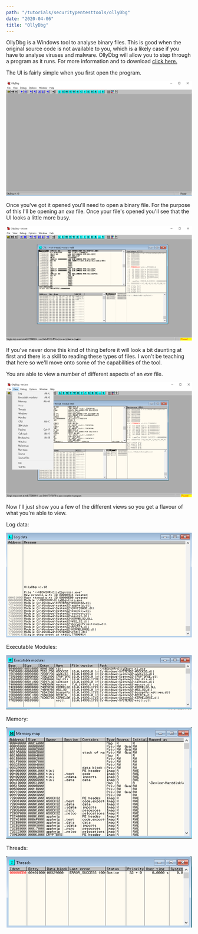 ```yaml
---
path: "/tutorials/securitypentesttools/ollyDbg"
date: "2020-04-06"
title: "OllyDbg"
---
```


OllyDbg is a Windows tool to analyse binary files. This is good when the original source code is not available to you, which is a likely case if you have to analyse viruses and malware. OllyDbg will allow you to step through a program as it runs. For more information and to download <a className="nav-link mx-5 text-left" href="http://ollydbg.de/" target="_blank" rel="noopener noreferrer">click here.</a>

The UI is fairly simple when you first open the program.

![OllyDbg 1](./ollyDbg/ollyDbg1.png)

Once you've got it opened you'll need to open a binary file. For the purpose of this I'll be opening an *exe* file. Once your file's opened you'll see that the UI looks a little more busy.

![OllyDbg 2](./ollyDbg/ollyDbg2.png)

If you've never done this kind of thing before it will look a bit daunting at first and there is a skill to reading these types of files. I won't be teaching that here so we'll move onto some of the capabilities of the tool.

You are able to view a number of different aspects of an *exe* file.

![OllyDbg 3](./ollyDbg/ollyDbg3.png)

Now I'll just show you a few of the different views so you get a flavour of what you're able to view.

Log data:

![OllyDbg 4](./ollyDbg/ollyDbg4.png)

Executable Modules:

![OllyDbg 5](./ollyDbg/ollyDbg5.png)

Memory:

![OllyDbg 6](./ollyDbg/ollyDbg6.png)

Threads:

![OllyDbg 7](./ollyDbg/ollyDbg7.png)